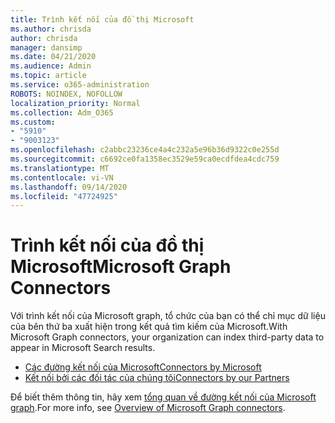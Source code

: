 ```yaml
---
title: Trình kết nối của đồ thị Microsoft
ms.author: chrisda
author: chrisda
manager: dansimp
ms.date: 04/21/2020
ms.audience: Admin
ms.topic: article
ms.service: o365-administration
ROBOTS: NOINDEX, NOFOLLOW
localization_priority: Normal
ms.collection: Adm_O365
ms.custom:
- "5910"
- "9003123"
ms.openlocfilehash: c2abbc23236ce4a4c232a5e96b36d9322c0e255d
ms.sourcegitcommit: c6692ce0fa1358ec3529e59ca0ecdfdea4cdc759
ms.translationtype: MT
ms.contentlocale: vi-VN
ms.lasthandoff: 09/14/2020
ms.locfileid: "47724925"
---
```

# <a name="microsoft-graph-connectors"></a><span data-ttu-id="76014-102">Trình kết nối của đồ thị Microsoft</span><span class="sxs-lookup"><span data-stu-id="76014-102">Microsoft Graph Connectors</span></span>

<span data-ttu-id="76014-103">Với trình kết nối của Microsoft graph, tổ chức của bạn có thể chỉ mục dữ liệu của bên thứ ba xuất hiện trong kết quả tìm kiếm của Microsoft.</span><span class="sxs-lookup"><span data-stu-id="76014-103">With Microsoft Graph connectors, your organization can index third-party data to appear in Microsoft Search results.</span></span>

- [<span data-ttu-id="76014-104">Các đường kết nối của Microsoft</span><span class="sxs-lookup"><span data-stu-id="76014-104">Connectors by Microsoft</span></span>](https://docs.microsoft.com/microsoftsearch/connectors-gallery#Microsoft)
- [<span data-ttu-id="76014-105">Kết nối bởi các đối tác của chúng tôi</span><span class="sxs-lookup"><span data-stu-id="76014-105">Connectors by our Partners</span></span>](https://docs.microsoft.com/microsoftsearch/connectors-gallery#Partners)

<span data-ttu-id="76014-106">Để biết thêm thông tin, hãy xem  [tổng quan về đường kết nối của Microsoft graph](https://docs.microsoft.com/microsoftsearch/connectors-overview).</span><span class="sxs-lookup"><span data-stu-id="76014-106">For more info, see  [Overview of Microsoft Graph connectors](https://docs.microsoft.com/microsoftsearch/connectors-overview).</span></span>

